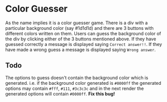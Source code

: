 # Color Guesser

As the name implies it is a color guesser game. There is a div with a particular background color (say #1d1d1d) and there are 3 buttons with different colors written on them. Users can guess the background color of the div by clicking either of the 3 buttons mentioned above. If they have guessed correctly a message is displayed saying `Correct answer!!`. If they have made a wrong guess a message is displayed saying `Wrong answer`.

## Todo

The options to guess doesn't contain the background color which is generated. i.e. if the background color generated is `#0000ff` the generated options may contain `#fff`, `#111`, `#3c3c3c` and in the next render the generated options will contain `#0000ff`.
**Fix this bug!**
